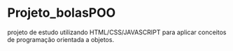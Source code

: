 # Projeto_bolasPOO
projeto de estudo utilizando HTML/CSS/JAVASCRIPT para aplicar conceitos de programação orientada a objetos.
